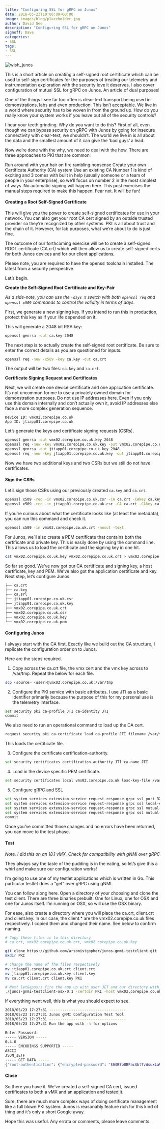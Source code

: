 ```yaml
---
title: "Configuring SSL for gRPC on Junos"
date: 2018-05-23T10:00:00+00:00
image: images/blog/placeholder.jpg
author: David Gee
description: "Configuring SSL for gRPC on Junos"
signoff: Dave
categories:
- SSL
tags:
- SSL
---
```


![wish_junos](/images/blog/wish_junos.jpg#center)

This is a short article on creating a self-signed root certificate which can be used to self-sign certificates for the purposes of treating our telemetry and instrumentation exploration with the security love it deserves. I also cover configuration of mutual SSL for gRPC on Junos. An article of dual purposes!

One of the things I see far too often is clear-text transport being used in demonstrations, labs and even production. This isn’t acceptable. We live in a world where security has to be woven in from the ground up. How do you really know your system works if you leave out all of the security controls?

I hear your teeth grinding. Why do you want to do this? First of all, even though we can bypass security on gRPC with Junos by going for insecure connectivity with clear-text, we shouldn’t. The world we live in is all about the data and the smallest amount of it can give the ‘bad guys’ a lead.

Now we’re done with the why, we need to deal with the how. There are three approaches to PKI that are common:

Run around with your hair on fire rambling nonsense
Create your own Certificate Authority (CA) system
Use an existing CA
Number 1 is kind of exciting and 3 comes with built in help (usually someone or a team of people in your enterprise), so we’ll focus on number 2 in the most simplest of ways. No automatic signing will happen here. This post exercises the manual steps required to make this happen. Fear not. It will be fun!

#### Creating a Root Self-Signed Certificate

This will give you the power to create self-signed certificates for use in your network. You can also get your root CA cert signed by an outside trusted provider so they’re recognized by other systems. PKI is all about trust and the chain of it. However, for lab purposes, what we’re about to do is just fine.

The outcome of our forthcoming exercise will be to create a self-signed ROOT certificate (CA.crt) which will then allow us to create self-signed certs for both Junos devices and for our client applications.

Please note, you are required to have the openssl toolchain installed. The latest from a security perspective.

Let’s begin.

__Create the Self-Signed Root Certificate and Key-Pair__

*As a side-note, you can use the `-days X` switch with both `openssl req` and `openssl x509` commands to control the validity in terms of days.*

First, we generate a new signing key. If you intend to run this in production, protect this key as if your life depended on it.

This will generate a 2048 bit RSA key:

```bash
openssl genrsa -out ca.key 2048
```

The next step is to actually create the self-signed root certificate. Be sure to enter the correct details as you are questioned for inputs.

```bash
openssl req -new -x509 -key ca.key -out ca.crt
```

The output will be two files: `ca.key` and `ca.crt`.

__Certificate Signing Request and Certificates__

Next, we will create one device certificate and one application certificate. It’s not uncommon for me to use a privately owned domain for demonstration purposes. Do not use IP addresses here. Even if you only use this domain internally and don’t actually own it, avoid IP addresses else face a more complex generation sequence.

```plaintext
Device ID: vmx02.corepipe.co.uk
App ID: jtiapp01.corepipe.co.uk
```

Let’s generate the keys and certificate signing requests (CSRs).

```bash
openssl genrsa -out vmx02.corepipe.co.uk.key 2048
openssl req -new -key vmx02.corepipe.co.uk.key -out vmx02.corepipe.co.uk.csr
openssl genrsa -out jtiapp01.corepipe.co.uk.key 2048
openssl req -new -key jtiapp01.corepipe.co.uk.key -out jtiapp01.corepipe.co.uk.csr
```


Now we have two additional keys and two CSRs but we still do not have certificates.

#### Sign the CSRs

Let’s sign those CSRs using our previously created `ca.key` and `ca.crt`.

```bash
openssl x509 -req -in vmx02.corepipe.co.uk.csr -CA ca.crt -CAkey ca.key -CAcreateserial -out vmx02.corepipe.co.uk.crt
openssl x509 -req -in jtiapp01.corepipe.co.uk.csr -CA ca.crt -CAkey ca.key -CAcreateserial -out jtiapp01.corepipe.co.uk.crt
```

If you’re curious about what the certificate looks like (at least the metadata), you can run this command and check it.

```bash
openssl x509 -in vmx02.corepipe.co.uk.crt -noout -text
```

For Junos, we’ll also create a PEM certificate that contains both the certificate and private key. This is easily done by using the command line. This allows us to load the certificate and the signing key in one hit.

```bash
cat vmx02.corepipe.co.uk.key vmx02.corepipe.co.uk.crt > vmx02.corepipe.co.uk.pem
```

So far so good. We’ve now got our CA certificate and signing key, a host certificate, key and PEM. We’ve also got the application certificate and key. Next step, let’s configure Junos.

```bash
├── ca.crt
├── ca.key
├── ca.srl
├── jtiapp01.corepipe.co.uk.csr
├── jtiapp01.corepipe.co.uk.key
├── vmx02.corepipe.co.uk.crt
├── vmx02.corepipe.co.uk.csr
├── vmx02.corepipe.co.uk.key
└── vmx02.corepipe.co.uk.pem
```

#### Configuring Junos

I always start with the CA first. Exactly like we build out the CA structure, I replicate the configuration order on to Junos.

Here are the steps required.

1. Copy across the ca.crt file, the vmx cert and the vmx key across to /var/tmp. Repeat the below for each file.

```bash
scp <source> <user>@vmx02.corepipe.co.uk:/var/tmp
```

2. Configure the PKI service with basic attributes. I use JTI as a basic identifier primarily because the purpose of this for my personal use is the telemetry interface.

```bash
set security pki ca-profile JTI ca-identity JTI
commit
```

We also need to run an operational command to load up the CA cert.

```bash
request security pki ca-certificate load ca-profile JTI filename /var/tmp/ca.crt
```

This loads the certificate file.

3. Configure the certificate certification-authority.

```bash
set security certificates certification-authority JTI ca-name JTI
```

4. Load in the device specific PEM certificate.

```bash
set security certificates local vmx02.corepipe.co.uk load-key-file /var/tmp/vmx02.corepipe.co.uk.pem
```

5. Configure gRPC and SSL

```bash
set system services extension-service request-response grpc ssl port 32767
set system services extension-service request-response grpc ssl local-certificate vmx02.corepipe.co.uk
set system services extension-service request-response grpc ssl mutual-authentication certificate-authority JTI
set system services extension-service request-response grpc ssl mutual-authentication client-certificate-request require-certificate
commit
```

Once you’ve committed those changes and no errors have been returned, you can move to the test phase.

#### Test

*Note, I did this on an 18.1 vMX. Check for compatibility with gNMI over gRPC*

They always say the taste of the pudding is in the eating, so let’s give this a whirl and make sure our configuration works!

I’m going to use one of my testlet applications which is written in Go. This particular testlet does a “get” over gRPC using gNMI.

You can follow along here. Open a directory of your choosing and clone the test client. There are three binaries prebuilt. One for Linux, one for OSX and one for Junos itself. I’m running on OSX, so will use the OSX binary.

For ease, also create a directory where you will place the ca.crt, client.crt and client.key. In our case, the client.* are the vmx02.corepipe.co.uk files respectively. I copied them and changed their name. See below to confirm naming.

```bash
# Copy these files in to this directory 
# ca.crt, vmx02.corepipe.co.uk.crt, vmx02.corepipe.co.uk.key

git clone https://github.com/arsonistgopher/junos-gnmi-testclient.git
mkdir PKI

# Change the name of fhe files respectively
mv jtiapp01.corepipe.co.uk.crt client.crt
mv jtiapp01.corepipe.co.uk.key client.key
mv ca.crt client.crt client.key PKI

# Next let&apos;s fire the app up with user JET and our directory with certificates.
./junos-gnmi-testclient-osx-0.1 -certdir PKI -host vmx02.corepipe.co.uk -port 32767 -resource /system -user jet
```

If everything went well, this is what you should expect to see.

```bash
2018/05/23 17:27:31 -----------------------------------
2018/05/23 17:27:31 Junos gNMI Configuration Test Tool
2018/05/23 17:27:31 -----------------------------------
2018/05/23 17:27:31 Run the app with -h for options

Enter Password:
----- VERSION -----
0.4.0
----- ENCODINGS SUPPORTED -----
ASCII
JSON_IETF
----- GET DATA -----
{"root-authentication": {"encrypted-password": "$6$B7o0BPac$bt7vWsuxLa9BF9z2g3k6SS07KlWbT09nFCfHUeeGt18fXLOfJIGd9Cu1LQbNbFJ1RhEsDYhKPKQDc7Pjyn/RX0"}, "syslog": {"user": [{"name": "*", "contents": [{"name": "any", "emergency": [null]}]}], "file": [{"name": "messages", "contents": [{"name": "any", "notice": [null]}, {"name": "authorization", "info": [null]}]}, {"name": "interactive-commands", "contents": [{"name": "interactive-commands", "any": [null]}]}]}, "login": {"user": [{"authentication": {"encrypted-password": "$6$aPG7qJg6$WpN9gk2FUtdKd.U3RA..gQDB7kZsgaQQgZBDDxQmcter/hfu0bvhiLDtWMrAJlloiz9eqKtmSCIbTGr1Lsn.T1"}, "name": "jet", "uid": 2000, "class": "super-user"}]}, "services": {"ssh": {"root-login": "allow"}, "extension-service": {"request-response": {"grpc": {"ssl": {"port": 32767, "mutual-authentication": {"certificate-authority": "JTI", "client-certificate-request": "require-certificate"}, "local-certificate": ["vmx02.corepipe.co.uk"]}}}, "notification": {"port": 1883, "allow-clients": {"address": ["0.0.0.0/0"]}}}}, "processes": {"dhcp-service": {"traceoptions": {"file": {"filename": "dhcp_logfile", "size": "10m"}, "level": "all", "flag": [{"name": "all"}]}}}}
```

#### Close

So there you have it. We’ve created a self-signed CA cert, issued certificates to both a vMX and an application and tested it.

Sure, there are much more complex ways of doing certificate management like a full blown PKI system. Junos is reasonably feature rich for this kind of thing and it’s only a short Google away.

Hope this was useful. Any errata or comments, please leave comments.